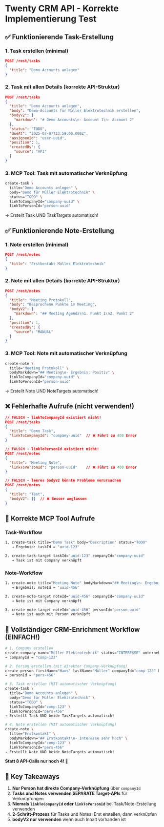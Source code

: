 # Twenty CRM API - Korrekte Implementierung Test

## ✅ Funktionierende Task-Erstellung 

### 1. Task erstellen (minimal)
```json
POST /rest/tasks
{
  "title": "Demo Accounts anlegen"
}
```

### 2. Task mit allen Details (korrekte API-Struktur)
```json
POST /rest/tasks
{
  "title": "Demo Accounts anlegen",
  "body": "Demo-Accounts für Müller Elektrotechnik erstellen",
  "bodyV2": {
    "markdown": "# Demo Accounts\n- Account 1\n- Account 2"
  },
  "status": "TODO",
  "dueAt": "2025-07-07T23:59:00.000Z",
  "assigneeId": "user-uuid",
  "position": 1,
  "createdBy": {
    "source": "API"
  }
}
```

### 3. MCP Tool: Task mit automatischer Verknüpfung
```bash
create-task \
  title="Demo Accounts anlegen" \
  body="Demo für Müller Elektrotechnik" \
  status="TODO" \
  linkToCompanyId="company-uuid" \
  linkToPersonId="person-uuid"
```
→ Erstellt Task UND TaskTargets automatisch!

## ✅ Funktionierende Note-Erstellung

### 1. Note erstellen (minimal)
```json
POST /rest/notes
{
  "title": "Erstkontakt Müller Elektrotechnik"
}
```

### 2. Note mit allen Details (korrekte API-Struktur)
```json
POST /rest/notes
{
  "title": "Meeting Protokoll",
  "body": "Besprochene Punkte im Meeting",
  "bodyV2": {
    "markdown": "## Meeting Agenda\n1. Punkt 1\n2. Punkt 2"
  },
  "position": 1,
  "createdBy": {
    "source": "MANUAL"
  }
}
```

### 3. MCP Tool: Note mit automatischer Verknüpfung
```bash
create-note \
  title="Meeting Protokoll" \
  bodyMarkdown="## Meeting\n- Ergebnis: Positiv" \
  linkToCompanyId="company-uuid" \
  linkToPersonId="person-uuid"
```
→ Erstellt Note UND NoteTargets automatisch!

## ❌ Fehlerhafte Aufrufe (nicht verwenden!)

```json
// FALSCH - linkToCompanyId existiert nicht!
POST /rest/tasks
{
  "title": "Demo Task",
  "linkToCompanyId": "company-uuid"  // ❌ Führt zu 400 Error
}

// FALSCH - linkToPersonId existiert nicht!
POST /rest/notes
{
  "title": "Meeting Note",
  "linkToPersonId": "person-uuid"    // ❌ Führt zu 400 Error
}

// FALSCH - leeres bodyV2 könnte Probleme verursachen
POST /rest/notes
{
  "title": "Test",
  "bodyV2": {}  // ❌ Besser weglassen
}
```

## 🔧 Korrekte MCP Tool Aufrufe

### Task-Workflow
```bash
1. create-task title="Demo Task" body="Description" status="TODO"
   → Ergebnis: taskId = "uuid-123"

2. create-task-target taskId="uuid-123" companyId="company-uuid"
   → Task ist mit Company verknüpft
```

### Note-Workflow  
```bash
1. create-note title="Meeting Note" bodyMarkdown="## Meeting\n- Ergebnis: Positiv"
   → Ergebnis: noteId = "uuid-456"

2. create-note-target noteId="uuid-456" companyId="company-uuid"
   → Note ist mit Company verknüpft

3. create-note-target noteId="uuid-456" personId="person-uuid"  
   → Note ist auch mit Person verknüpft
```

## 🚀 Vollständiger CRM-Enrichment Workflow (EINFACH!)

```bash
# 1. Company erstellen
create-company name="Müller Elektrotechnik" status="INTERESSE" unternehmenstyp="HANDWERKSUNTERNEHMEN"
→ companyId = "comp-123"

# 2. Person erstellen (mit direkter Company-Verknüpfung)
create-person firstName="Hans" lastName="Müller" companyId="comp-123" katgeorie="KUNDE"
→ personId = "pers-456" 

# 3. Task erstellen (MIT automatischer Verknüpfung)
create-task \
  title="Demo Accounts anlegen" \
  body="Demo für Müller Elektrotechnik" \
  status="TODO" \
  linkToCompanyId="comp-123" \
  linkToPersonId="pers-456"
→ Erstellt Task UND beide TaskTargets automatisch!

# 4. Note erstellen (MIT automatischer Verknüpfung)
create-note \
  title="Erstkontakt" \
  bodyMarkdown="## Erstkontakt\n- Interesse sehr hoch" \
  linkToCompanyId="comp-123" \
  linkToPersonId="pers-456"
→ Erstellt Note UND beide NoteTargets automatisch!
```

**Statt 8 API-Calls nur noch 4! 🎉**

## 🎯 Key Takeaways

1. **Nur Person hat direkte Company-Verknüpfung** über `companyId`
2. **Tasks und Notes verwenden SEPARATE Target-APIs** für Verknüpfungen
3. **Niemals `linkToCompanyId` oder `linkToPersonId`** bei Task/Note-Erstellung verwenden
4. **2-Schritt-Prozess** für Tasks und Notes: Erst erstellen, dann verknüpfen
5. **bodyV2 nur verwenden** wenn auch Inhalt vorhanden ist